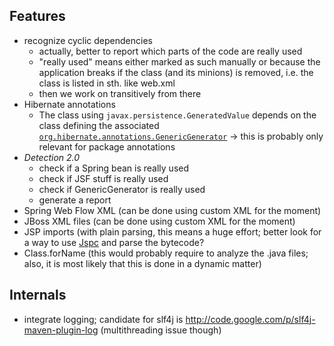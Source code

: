 Features
--------
* recognize cyclic dependencies
    * actually, better to report which parts of the code are really used
    * "really used" means either marked as such manually or because the application breaks if the class (and its minions) is removed, i.e. the class is listed in sth. like web.xml
    * then we work on transitively from there
* Hibernate annotations
   * The class using `javax.persistence.GeneratedValue` depends on the class defining the associated [`org.hibernate.annotations.GenericGenerator`](http://docs.jboss.org/hibernate/orm/4.2/manual/en-US/html/ch05.html#mapping-declaration-id-generator) &rarr; this is probably only relevant for package annotations
* _Detection 2.0_
    * check if a Spring bean is really used
    * check if JSF stuff is really used
    * check if GenericGenerator is really used
    * generate a report
* Spring Web Flow XML (can be done using custom XML for the moment)
* JBoss XML files (can be done using custom XML for the moment)
* JSP imports (with plain parsing, this means a huge effort; better look for a way to use [Jspc](http://mojo.codehaus.org/jspc-maven-plugin/) and parse the bytecode?
* Class.forName (this would probably require to analyze the .java files; also, it is most likely that this is done in a dynamic matter)

Internals
---------
* integrate logging; candidate for slf4j is http://code.google.com/p/slf4j-maven-plugin-log (multithreading issue though)
